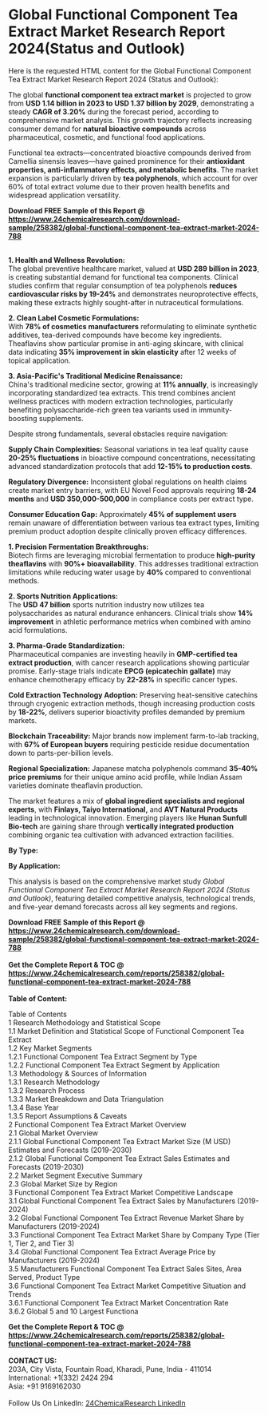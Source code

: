 <h1>Global Functional Component Tea Extract Market Research Report 2024(Status and Outlook)</h1><p>Here is the requested HTML content for the Global Functional Component Tea Extract Market Research Report 2024 (Status and Outlook):


</p><p>The global <strong>functional component tea extract market</strong> is projected to grow from <strong>USD 1.14 billion in 2023 to USD 1.37 billion by 2029</strong>, demonstrating a steady <strong>CAGR of 3.20%</strong> during the forecast period, according to comprehensive market analysis. This growth trajectory reflects increasing consumer demand for <strong>natural bioactive compounds</strong> across pharmaceutical, cosmetic, and functional food applications.</p><p>Functional tea extracts—concentrated bioactive compounds derived from Camellia sinensis leaves—have gained prominence for their <strong>antioxidant properties, anti-inflammatory effects, and metabolic benefits</strong>. The market expansion is particularly driven by <strong>tea polyphenols</strong>, which account for over 60% of total extract volume due to their proven health benefits and widespread application versatility.</p><div><b>Download FREE Sample of this Report @ 
            <a href="https://www.24chemicalresearch.com/download-sample/258382/global-functional-component-tea-extract-market-2024-788">
            https://www.24chemicalresearch.com/download-sample/258382/global-functional-component-tea-extract-market-2024-788</a></b></div><br><p><strong>1. Health and Wellness Revolution:</strong><br>
The global preventive healthcare market, valued at <strong>USD 289 billion in 2023</strong>, is creating substantial demand for functional tea components. Clinical studies confirm that regular consumption of tea polyphenols <strong>reduces cardiovascular risks by 19-24%</strong> and demonstrates neuroprotective effects, making these extracts highly sought-after in nutraceutical formulations.</p><p><strong>2. Clean Label Cosmetic Formulations:</strong><br>
With <strong>78% of cosmetics manufacturers</strong> reformulating to eliminate synthetic additives, tea-derived compounds have become key ingredients. Theaflavins show particular promise in anti-aging skincare, with clinical data indicating <strong>35% improvement in skin elasticity</strong> after 12 weeks of topical application.</p><p><strong>3. Asia-Pacific's Traditional Medicine Renaissance:</strong><br>
China's traditional medicine sector, growing at <strong>11% annually</strong>, is increasingly incorporating standardized tea extracts. This trend combines ancient wellness practices with modern extraction technologies, particularly benefiting polysaccharide-rich green tea variants used in immunity-boosting supplements.</p><p>Despite strong fundamentals, several obstacles require navigation:</p><p><strong>Supply Chain Complexities:</strong> Seasonal variations in tea leaf quality cause <strong>20-25% fluctuations</strong> in bioactive compound concentrations, necessitating advanced standardization protocols that add <strong>12-15% to production costs</strong>.</p><p><strong>Regulatory Divergence:</strong> Inconsistent global regulations on health claims create market entry barriers, with EU Novel Food approvals requiring <strong>18-24 months</strong> and <strong>USD 350,000-500,000</strong> in compliance costs per extract type.</p><p><strong>Consumer Education Gap:</strong> Approximately <strong>45% of supplement users</strong> remain unaware of differentiation between various tea extract types, limiting premium product adoption despite clinically proven efficacy differences.</p><p><strong>1. Precision Fermentation Breakthroughs:</strong><br>
Biotech firms are leveraging microbial fermentation to produce <strong>high-purity theaflavins</strong> with <strong>90%+ bioavailability</strong>. This addresses traditional extraction limitations while reducing water usage by <strong>40%</strong> compared to conventional methods.</p><p><strong>2. Sports Nutrition Applications:</strong><br>
The <strong>USD 47 billion</strong> sports nutrition industry now utilizes tea polysaccharides as natural endurance enhancers. Clinical trials show <strong>14% improvement</strong> in athletic performance metrics when combined with amino acid formulations.</p><p><strong>3. Pharma-Grade Standardization:</strong><br>
Pharmaceutical companies are investing heavily in <strong>GMP-certified tea extract production</strong>, with cancer research applications showing particular promise. Early-stage trials indicate <strong>EPCG (epicatechin gallate)</strong> may enhance chemotherapy efficacy by <strong>22-28%</strong> in specific cancer types.</p><p><strong>Cold Extraction Technology Adoption:</strong> Preserving heat-sensitive catechins through cryogenic extraction methods, though increasing production costs by <strong>18-22%</strong>, delivers superior bioactivity profiles demanded by premium markets.</p><p><strong>Blockchain Traceability:</strong> Major brands now implement farm-to-lab tracking, with <strong>67% of European buyers</strong> requiring pesticide residue documentation down to parts-per-billion levels.</p><p><strong>Regional Specialization:</strong> Japanese matcha polyphenols command <strong>35-40% price premiums</strong> for their unique amino acid profile, while Indian Assam varieties dominate theaflavin production.</p><p>The market features a mix of <strong>global ingredient specialists and regional experts</strong>, with <strong>Finlays, Taiyo International,</strong> and <strong>AVT Natural Products</strong> leading in technological innovation. Emerging players like <strong>Hunan Sunfull Bio-tech</strong> are gaining share through <strong>vertically integrated production</strong> combining organic tea cultivation with advanced extraction facilities.</p><p><strong>By Type:</strong></p><p><strong>By Application:</strong></p><p>This analysis is based on the comprehensive market study <em>Global Functional Component Tea Extract Market Research Report 2024 (Status and Outlook)</em>, featuring detailed competitive analysis, technological trends, and five-year demand forecasts across all key segments and regions.</p><div><b>Download FREE Sample of this Report @ 
            <a href="https://www.24chemicalresearch.com/download-sample/258382/global-functional-component-tea-extract-market-2024-788">
            https://www.24chemicalresearch.com/download-sample/258382/global-functional-component-tea-extract-market-2024-788</a></b></div><br><div><b>Get the Complete Report & TOC @ 
            <a href="https://www.24chemicalresearch.com/reports/258382/global-functional-component-tea-extract-market-2024-788">
            https://www.24chemicalresearch.com/reports/258382/global-functional-component-tea-extract-market-2024-788</a></b></div><br>
            <b>Table of Content:</b><p>Table of Contents<br />
1 Research Methodology and Statistical Scope<br />
1.1 Market Definition and Statistical Scope of Functional Component Tea Extract<br />
1.2 Key Market Segments<br />
1.2.1 Functional Component Tea Extract Segment by Type<br />
1.2.2 Functional Component Tea Extract Segment by Application<br />
1.3 Methodology & Sources of Information<br />
1.3.1 Research Methodology<br />
1.3.2 Research Process<br />
1.3.3 Market Breakdown and Data Triangulation<br />
1.3.4 Base Year<br />
1.3.5 Report Assumptions & Caveats<br />
2 Functional Component Tea Extract Market Overview<br />
2.1 Global Market Overview<br />
2.1.1 Global Functional Component Tea Extract Market Size (M USD) Estimates and Forecasts (2019-2030)<br />
2.1.2 Global Functional Component Tea Extract Sales Estimates and Forecasts (2019-2030)<br />
2.2 Market Segment Executive Summary<br />
2.3 Global Market Size by Region<br />
3 Functional Component Tea Extract Market Competitive Landscape<br />
3.1 Global Functional Component Tea Extract Sales by Manufacturers (2019-2024)<br />
3.2 Global Functional Component Tea Extract Revenue Market Share by Manufacturers (2019-2024)<br />
3.3 Functional Component Tea Extract Market Share by Company Type (Tier 1, Tier 2, and Tier 3)<br />
3.4 Global Functional Component Tea Extract Average Price by Manufacturers (2019-2024)<br />
3.5 Manufacturers Functional Component Tea Extract Sales Sites, Area Served, Product Type<br />
3.6 Functional Component Tea Extract Market Competitive Situation and Trends<br />
3.6.1 Functional Component Tea Extract Market Concentration Rate<br />
3.6.2 Global 5 and 10 Largest Functiona</p><div><b>Get the Complete Report & TOC @ 
            <a href="https://www.24chemicalresearch.com/reports/258382/global-functional-component-tea-extract-market-2024-788">
            https://www.24chemicalresearch.com/reports/258382/global-functional-component-tea-extract-market-2024-788</a></b></div><br><b>CONTACT US:</b><br>
            203A, City Vista, Fountain Road, Kharadi, Pune, India - 411014<br>
            International: +1(332) 2424 294<br>
            Asia: +91 9169162030 <br><br>
            Follow Us On LinkedIn: <a href="https://www.linkedin.com/company/24chemicalresearch/">24ChemicalResearch LinkedIn</a>